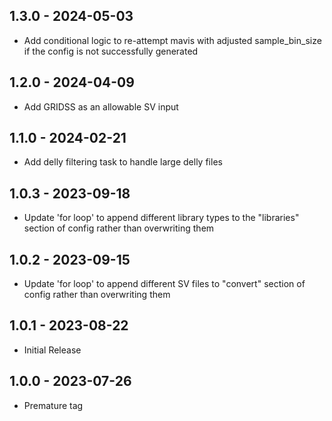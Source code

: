## 1.3.0   - 2024-05-03
- Add conditional logic to re-attempt mavis with adjusted sample_bin_size if the config is not successfully generated

## 1.2.0   - 2024-04-09
- Add GRIDSS as an allowable SV input

## 1.1.0   - 2024-02-21
 - Add delly filtering task to handle large delly files

## 1.0.3   - 2023-09-18
 - Update 'for loop' to append different library types to the "libraries" section of config rather than overwriting them

## 1.0.2   - 2023-09-15
 - Update 'for loop' to append different SV files to "convert" section of config rather than overwriting them

## 1.0.1   - 2023-08-22
 - Initial Release
   
## 1.0.0   - 2023-07-26
 - Premature tag
